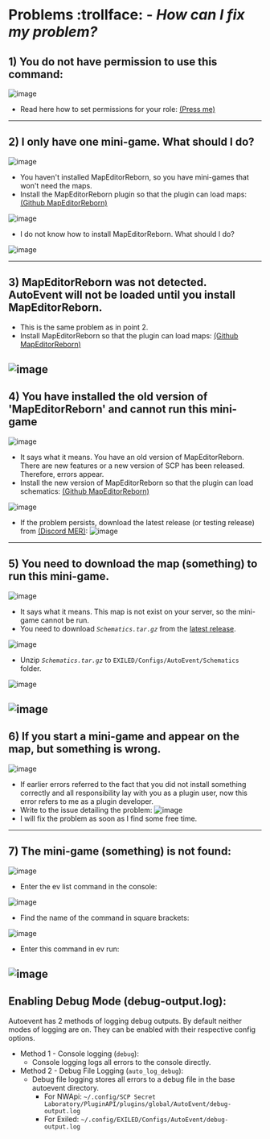 # Problems :trollface: - *How can I fix my problem?*
## 1) You do not have permission to use this command:
![image](https://github.com/user-attachments/assets/b96bbf64-e981-4f9a-8200-eb1aab1b8014)
- Read here how to set permissions for your role: [(Press me)](https://github.com/RisottoMan/AutoEvent/blob/beta14.1-mer/Docs/Installation.md)
---
## 2) I only have one mini-game. What should I do?
![image](https://github.com/user-attachments/assets/c40ac4d8-7753-4627-bf39-d514d53c3b98)
- You haven't installed MapEditorReborn, so you have mini-games that won't need the maps.
- Install the MapEditorReborn plugin so that the plugin can load maps: [(Github MapEditorReborn)](https://github.com/Michal78900/MapEditorReborn/releases/latest)

![image](https://github.com/user-attachments/assets/0ed636a3-9d08-4034-bc28-150a6646186b)

- I do not know how to install MapEditorReborn. What should I do?

![image](https://github.com/user-attachments/assets/6f292d36-b87c-4ab6-aa49-899e4480ea2b)

---
## 3) MapEditorReborn was not detected. AutoEvent will not be loaded until you install MapEditorReborn.
- This is the same problem as in point 2. 
- Install MapEditorReborn so that the plugin can load maps: [(Github MapEditorReborn)](https://github.com/Michal78900/MapEditorReborn/releases/latest)

![image](https://github.com/user-attachments/assets/b0355d75-31bc-43b8-980d-11d39e8bcc1c)
---
## 4) You have installed the old version of 'MapEditorReborn' and cannot run this mini-game
![image](https://github.com/user-attachments/assets/e66573f4-1899-43a7-9724-01d3c9cd97ec)
- It says what it means. You have an old version of MapEditorReborn. There are new features or a new version of SCP has been released. Therefore, errors appear.
- Install the new version of MapEditorReborn so that the plugin can load schematics: [(Github MapEditorReborn)](https://github.com/Michal78900/MapEditorReborn/releases/latest)

![image](https://github.com/user-attachments/assets/b0355d75-31bc-43b8-980d-11d39e8bcc1c)
- If the problem persists, download the latest release (or testing release) from [(Discord MER)](https://discord.gg/JwAfeSd79u): 
![image](https://github.com/user-attachments/assets/224dbb89-4974-4e9c-bc8b-6df4149dda9f)

---
## 5) You need to download the map (something) to run this mini-game.
![image](https://github.com/user-attachments/assets/1a71fb4f-08b3-4411-a693-25ac9aae26f6)
- It says what it means. This map is not exist on your server, so the mini-game cannot be run.
- You need to download *``Schematics.tar.gz``* from the [latest release](https://github.com/RisottoMan/AutoEvent/releases/latest).

![image](https://github.com/user-attachments/assets/469eab25-2f94-4414-87dc-7402a5068aaf)
- Unzip *``Schematics.tar.gz``* to ``EXILED/Configs/AutoEvent/Schematics`` folder.

![image](https://github.com/user-attachments/assets/1797ee0b-ed3d-42a5-9fea-546bdf8bca12)

![image](https://github.com/user-attachments/assets/02185f33-dbee-4b56-ae6d-73b7910cd0ef)
---
## 6) If you start a mini-game and appear on the map, but something is wrong.

![image](https://github.com/user-attachments/assets/934b43a1-8802-48be-9c95-b84fe25103b9)
- If earlier errors referred to the fact that you did not install something correctly and all responsibility lay with you as a plugin user, now this error refers to me as a plugin developer.
- Write to the issue detailing the problem:
![image](https://github.com/user-attachments/assets/2a47ffca-c06e-42d1-9516-71d7018abfbd)
- I will fix the problem as soon as I find some free time.
---
## 7) The mini-game (something) is not found:

![image](https://github.com/user-attachments/assets/7c828cec-1c5c-4f50-a4d1-9e22ebd961e7)

- Enter the ev list command in the console:

![image](https://github.com/user-attachments/assets/a25398ca-15d1-452f-b555-7a4ad5522db1)
- Find the name of the command in square brackets:

![image](https://github.com/user-attachments/assets/432b6513-ca13-496c-858a-95a7b2b90866)
- Enter this command in ev run:

![image](https://github.com/user-attachments/assets/fff98a27-b4ac-47e4-8610-a05c3f0f40a6)
---- 
## Enabling Debug Mode (debug-output.log): 
Autoevent has 2 methods of logging debug outputs. By default neither modes of logging are on. They can be enabled with their respective config options.
- Method 1 - Console logging (`debug`):
   - Console logging logs all errors to the console directly.
- Method 2 - Debug File Logging (`auto_log_debug`):
   - Debug file logging stores all errors to a debug file in the base autoevent directory. 
     - For NWApi: `~/.config/SCP Secret Laboratory/PluginAPI/plugins/global/AutoEvent/debug-output.log`
     - For Exiled: `~/.config/EXILED/Configs/AutoEvent/debug-output.log`
